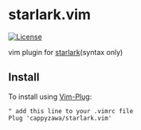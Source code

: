# starlark.vim
[![License](https://img.shields.io/badge/License-Apache%202.0-blue.svg)](https://opensource.org/licenses/Apache-2.0)

vim plugin for [starlark](https://github.com/bazelbuild/starlark)(syntax only)

## Install
To install using [Vim-Plug](https://github.com/junegunn/vim-plug):
```
" add this line to your .vimrc file
Plug 'cappyzawa/starlark.vim'
```
